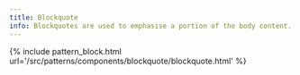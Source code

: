 ```yaml
---
title: Blockquote
info: Blockquotes are used to emphasise a portion of the body content.
---
```


{% include pattern_block.html url='/src/patterns/components/blockquote/blockquote.html' %}